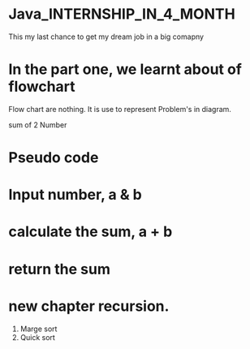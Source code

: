 # Java_INTERNSHIP_IN_4_MONTH
This my last chance to get my dream job in a big comapny 
# In the part one, we learnt about of flowchart 
Flow chart are nothing. It is use to represent Problem's in diagram.

sum of 2 Number 
# Pseudo code
# Input number, a & b
# calculate the sum, a + b
# return the sum

# new chapter recursion. 
1. Marge sort
2. Quick sort